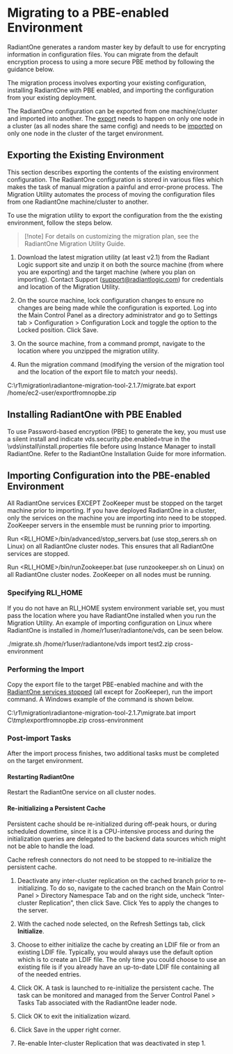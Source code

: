 # Migrating to a PBE-enabled Environment

RadiantOne generates a random master key by default to use for encrypting information in configuration files. You can migrate from the default encryption process to using a more secure PBE method by following the guidance below.

The migration process involves exporting your existing configuration, installing RadiantOne with PBE enabled, and importing the configuration from your existing deployment.

The RadiantOne configuration can be exported from one machine/cluster and imported into another. The [export](#exporting-the-existing-environment) needs to happen on only one node in a cluster (as all nodes share the same config) and needs to be [imported](#importing-the-existing-configuration) on only one node in the cluster of the target environment.

## Exporting the Existing Environment

This section describes exporting the contents of the existing environment configuration. The RadiantOne configuration is stored in various files which makes the task of manual migration a painful and error-prone process. The Migration Utility automates the process of moving the configuration files from one RadiantOne machine/cluster to another. 

To use the migration utility to export the configuration from the the existing environment, follow the steps below. 

>[!note] For details on customizing the migration plan, see the RadiantOne Migration Utility Guide.

1. Download the latest migration utility (at least v2.1) from the Radiant Logic support site and unzip it on both the source machine (from where you are exporting) and the target machine (where you plan on importing). Contact Support (support@radiantlogic.com) for credentials and location of the Migration Utility.

2. On the source machine, lock configuration changes to ensure no changes are being made while the configuration is exported. Log into the Main Control Panel as a directory administrator and go to Settings tab > Configuration > Configuration Lock and toggle the option to the Locked position. Click Save.

3. On the source machine, from a command prompt, navigate to the location where you unzipped the migration utility.

4. Run the migration command (modifying the version of the migration tool and the location of the export file to match your needs).

C:\r1\migration\radiantone-migration-tool-2.1.7/migrate.bat export /home/ec2-user/exportfromnopbe.zip

## Installing RadiantOne with PBE Enabled

To use Password-based encryption (PBE) to generate the key, you must use a silent install and indicate vds.security.pbe.enabled=true in the \vds\install\install.properties file before using Instance Manager to install RadiantOne. Refer to the RadiantOne Installation Guide for more information.

## Importing Configuration into the PBE-enabled Environment

All RadiantOne services EXCEPT ZooKeeper must be stopped on the target machine prior to importing. If you have deployed RadiantOne in a cluster, only the services on the machine you are importing into need to be stopped. ZooKeeper servers in the ensemble must be running prior to importing.

Run <RLI_HOME>/bin/advanced/stop_servers.bat (use stop_serers.sh on Linux) on all RadiantOne cluster nodes. This ensures that all RadiantOne services are stopped. 

Run <RLI_HOME>/bin/runZookeeper.bat (use runzookeeper.sh on Linux) on all RadiantOne cluster nodes. ZooKeeper on all nodes must be running.

### Specifying RLI_HOME

If you do not have an RLI_HOME system environment variable set, you must pass the location where you have RadiantOne installed when you run the Migration Utility. An example of importing configuration on Linux where RadiantOne is installed in /home/r1user/radiantone/vds, can be seen below. 

 ./migrate.sh /home/r1user/radiantone/vds import test2.zip cross-environment

### Performing the Import

Copy the export file to the target PBE-enabled machine and with the [RadiantOne services stopped](#radiantone-services) (all except for ZooKeeper), run the import command. A Windows example of the command is shown below.

C:\r1\migration\radiantone-migration-tool-2.1.7\migrate.bat import C\tmp\exportfromnopbe.zip cross-environment

### Post-import Tasks

After the import process finishes, two additional tasks must be completed on the target environment.

#### Restarting RadiantOne

Restart the RadiantOne service on all cluster nodes.

#### Re-initializing a Persistent Cache

Persistent cache should be re-initialized during off-peak hours, or during scheduled downtime, since it is a CPU-intensive process and during the initialization queries are delegated to the backend data sources which might not be able to handle the load.

Cache refresh connectors do not need to be stopped to re-initialize the persistent cache.

1. Deactivate any inter-cluster replication on the cached branch prior to re-initializing. To do so, navigate to the cached branch on the Main Control Panel > Directory Namespace Tab and on the right side, uncheck “Inter-cluster Replication”, then click Save. Click Yes to apply the changes to the server.

2. With the cached node selected, on the Refresh Settings tab, click **Initialize**.

3. Choose to either initialize the cache by creating an LDIF file or from an existing LDIF file. Typically, you would always use the default option which is to create an LDIF file. The only time you could choose to use an existing file is if you already have an up-to-date LDIF file containing all of the needed entries.

4. Click OK. A task is launched to re-initialize the persistent cache. The task can be monitored and managed from the Server Control Panel > Tasks Tab associated with the RadiantOne leader node.

5. Click OK to exit the initialization wizard.

6. Click Save in the upper right corner.

7. Re-enable Inter-cluster Replication that was deactivated in step 1.
